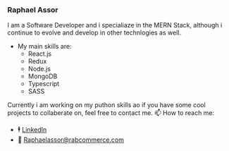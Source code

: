 ### Raphael Assor 

I am a Software Developer and i specialiaze in the MERN Stack, although i continue to evolve and develop in other technlogies as well. 

 <ul>
<li>My main skills are:
 <ul>
  <li>React.js </li>
   <li>Redux </li>
   <li>Node.js</li>
   <li>MongoDB</li>
   <li>Typescript</li>
   <li>SASS</li>
  </ul>
 </li>
</ul>

Currently i am working on my puthon skills ao if you have some cool projects to collaberate on, feel free to contact me. 
📫 How to reach me: 
- 🕴️ [LinkedIn](https://www.linkedin.com/in/raphael-assor-749602202/)
- 📧 Raphaelassor@rabcommerce.com 
